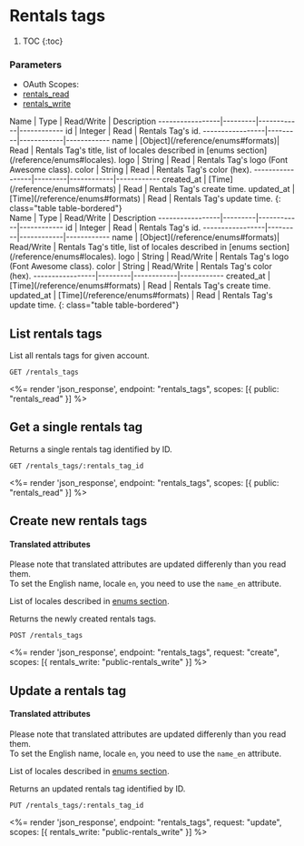 # Rentals tags

1. TOC
{:toc}

### Parameters
<ul class="nav nav-pills" role="tablist">
  <li class="disabled"><a>OAuth Scopes:</a></li>
  <li class="active"><a href="#rentals_read" role="tab" data-toggle="pill">rentals_read</a></li>
  <li><a href="#rentals_write" role="tab" data-toggle="pill">rentals_write</a></li>
</ul>
<div class="tab-content" markdown="1">
  <div class="tab-pane active" id="rentals_read" markdown="1">
Name             | Type    | Read/Write | Description
-----------------|---------|------------|------------
id               | Integer | Read       | Rentals Tag's id.
-----------------|---------|------------|------------
name             | [Object](/reference/enums#formats)| Read       | Rentals Tag's title, list of locales described in [enums section](/reference/enums#locales).
logo             | String  | Read       | Rentals Tag's logo (Font Awesome class).
color            | String  | Read       | Rentals Tag's color (hex).
-----------------|---------|------------|------------
created_at       | [Time](/reference/enums#formats) | Read       | Rentals Tag's create time.
updated_at       | [Time](/reference/enums#formats) | Read       | Rentals Tag's update time.
{: class="table table-bordered"}
  </div>
  <div class="tab-pane" id="rentals_write" markdown="1">
Name             | Type    | Read/Write | Description
-----------------|---------|------------|------------
id               | Integer | Read       | Rentals Tag's id.
-----------------|---------|------------|------------
name             | [Object](/reference/enums#formats)| Read/Write | Rentals Tag's title, list of locales described in [enums section](/reference/enums#locales).
logo             | String  | Read/Write | Rentals Tag's logo (Font Awesome class).
color            | String  | Read/Write | Rentals Tag's color (hex).
-----------------|---------|------------|------------
created_at       | [Time](/reference/enums#formats) | Read       | Rentals Tag's create time.
updated_at       | [Time](/reference/enums#formats) | Read       | Rentals Tag's update time.
{: class="table table-bordered"}
  </div>
</div>

## List rentals tags

List all rentals tags for given account.

~~~
GET /rentals_tags
~~~

<%= render 'json_response', endpoint: "rentals_tags",
  scopes: [{ public: "rentals_read" }] %>

## Get a single rentals tag

Returns a single rentals tag identified by ID.

~~~
GET /rentals_tags/:rentals_tag_id
~~~

<%= render 'json_response', endpoint: "rentals_tags",
  scopes: [{ public: "rentals_read" }] %>

## Create new rentals tags

<div class="callout callout-info">
  <h4>Translated attributes</h4>
  <p>Please note that translated attributes are updated differenly than you read them.<br>
  To set the English name, locale <code>en</code>, you need to use the <code>name_en</code> attribute.</p>
  <p>List of locales described in <a href="/reference/enums#locales">enums section</a>.</p>
</div>

Returns the newly created rentals tags.

~~~
POST /rentals_tags
~~~

<%= render 'json_response', endpoint: "rentals_tags", request: "create",
  scopes: [{ rentals_write: "public-rentals_write" }] %>
  
## Update a rentals tag

<div class="callout callout-info">
  <h4>Translated attributes</h4>
  <p>Please note that translated attributes are updated differenly than you read them.<br>
  To set the English name, locale <code>en</code>, you need to use the <code>name_en</code> attribute.</p>
  <p>List of locales described in <a href="/reference/enums#locales">enums section</a>.</p>
</div>

Returns an updated rentals tag identified by ID.

~~~
PUT /rentals_tags/:rentals_tag_id
~~~

<%= render 'json_response', endpoint: "rentals_tags", request: "update",
  scopes: [{ rentals_write: "public-rentals_write" }] %>
